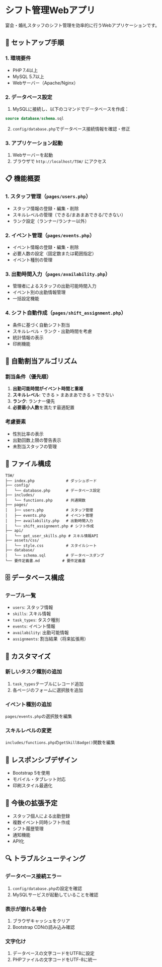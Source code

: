# シフト管理Webアプリ

宴会・婚礼スタッフのシフト管理を効率的に行うWebアプリケーションです。

## 🚀 セットアップ手順

### 1. 環境要件
- PHP 7.4以上
- MySQL 5.7以上
- Webサーバー（Apache/Nginx）

### 2. データベース設定
1. MySQLに接続し、以下のコマンドでデータベースを作成：
```sql
source database/schema.sql
```

2. `config/database.php`でデータベース接続情報を確認・修正

### 3. アプリケーション起動
1. Webサーバーを起動
2. ブラウザで `http://localhost/TSW/` にアクセス

## 📋 機能概要

### 1. スタッフ管理（`pages/users.php`）
- スタッフ情報の登録・編集・削除
- スキルレベルの管理（できる/まあまあできる/できない）
- ランク設定（ランナー/ランナー以外）

### 2. イベント管理（`pages/events.php`）
- イベント情報の登録・編集・削除
- 必要人数の設定（固定数または範囲指定）
- イベント種別の管理

### 3. 出勤時間入力（`pages/availability.php`）
- 管理者によるスタッフの出勤可能時間入力
- イベント別の出勤情報管理
- 一括設定機能

### 4. シフト自動作成（`pages/shift_assignment.php`）
- 条件に基づく自動シフト割当
- スキルレベル・ランク・出勤時間を考慮
- 統計情報の表示
- 印刷機能

## 🎯 自動割当アルゴリズム

### 割当条件（優先順）
1. **出勤可能時間がイベント時間と重複**
2. **スキルレベル**: できる > まあまあできる > できない
3. **ランク**: ランナー優先
4. **必要最小人数**を満たす最適配置

### 考慮要素
- 性別比率の表示
- 出勤回数上限の警告表示
- 未割当スタッフの管理

## 📁 ファイル構成

```
TSW/
├── index.php              # ダッシュボード
├── config/
│   └── database.php       # データベース設定
├── includes/
│   └── functions.php      # 共通関数
├── pages/
│   ├── users.php          # スタッフ管理
│   ├── events.php         # イベント管理
│   ├── availability.php   # 出勤時間入力
│   └── shift_assignment.php # シフト作成
├── api/
│   └── get_user_skills.php # スキル情報API
├── assets/css/
│   └── style.css          # スタイルシート
├── database/
│   └── schema.sql         # データベースダンプ
└── 要件定義書.md          # 要件定義書
```

## 🗄️ データベース構成

### テーブル一覧
- `users`: スタッフ情報
- `skills`: スキル情報
- `task_types`: タスク種別
- `events`: イベント情報
- `availability`: 出勤可能情報
- `assignments`: 割当結果（将来拡張用）

## 🔧 カスタマイズ

### 新しいタスク種別の追加
1. `task_types`テーブルにレコード追加
2. 各ページのフォームに選択肢を追加

### イベント種別の追加
`pages/events.php`の選択肢を編集

### スキルレベルの変更
`includes/functions.php`の`getSkillBadge()`関数を編集

## 📱 レスポンシブデザイン

- Bootstrap 5を使用
- モバイル・タブレット対応
- 印刷スタイル最適化

## 🎨 今後の拡張予定

- スタッフ個人による出勤登録
- 複数イベント同時シフト作成
- シフト履歴管理
- 通知機能
- API化

## 🔍 トラブルシューティング

### データベース接続エラー
1. `config/database.php`の設定を確認
2. MySQLサービスが起動していることを確認

### 表示が崩れる場合
1. ブラウザキャッシュをクリア
2. Bootstrap CDNの読み込み確認

### 文字化け
1. データベースの文字コードをUTF8に設定
2. PHPファイルの文字コードをUTF-8に統一
